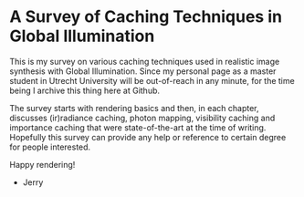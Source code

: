 # A Survey of Caching Techniques in Global Illumination
This is my survey on various caching techniques used in realistic image synthesis with Global Illumination. Since my personal page as a master student in Utrecht University will be out-of-reach in any minute, for the time being I archive this thing here at Github.

The survey starts with rendering basics and then, in each chapter, discusses (ir)radiance caching, photon mapping, visibility caching and importance caching that were state-of-the-art at the time of writing. Hopefully this survey can provide any help or reference to certain degree for people interested.

Happy rendering!
- Jerry
